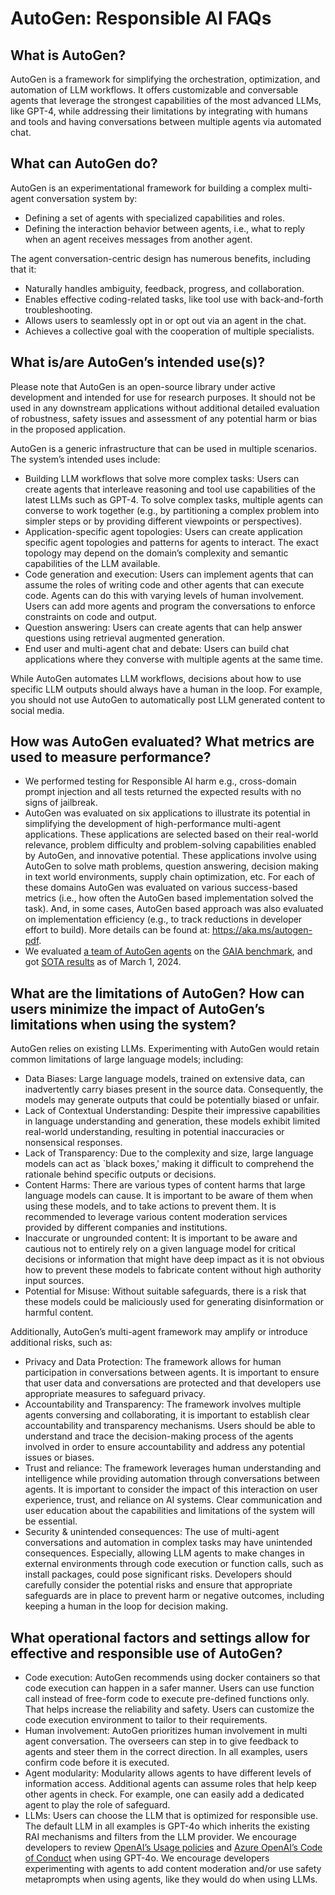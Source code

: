 # AutoGen: Responsible AI FAQs

## What is AutoGen?

AutoGen is a framework for simplifying the orchestration, optimization, and automation of LLM workflows. It offers customizable and conversable agents that leverage the strongest capabilities of the most advanced LLMs, like GPT-4, while addressing their limitations by integrating with humans and tools and having conversations between multiple agents via automated chat.

## What can AutoGen do?

AutoGen is an experimentational framework for building a complex multi-agent conversation system by:

- Defining a set of agents with specialized capabilities and roles.
- Defining the interaction behavior between agents, i.e., what to reply when an agent receives messages from another agent.

The agent conversation-centric design has numerous benefits, including that it:

- Naturally handles ambiguity, feedback, progress, and collaboration.
- Enables effective coding-related tasks, like tool use with back-and-forth troubleshooting.
- Allows users to seamlessly opt in or opt out via an agent in the chat.
- Achieves a collective goal with the cooperation of multiple specialists.

## What is/are AutoGen’s intended use(s)?

Please note that AutoGen is an open-source library under active development and intended for use for research purposes. It should not be used in any downstream applications without additional detailed evaluation of robustness, safety issues and assessment of any potential harm or bias in the proposed application.

AutoGen is a generic infrastructure that can be used in multiple scenarios. The system’s intended uses include:

- Building LLM workflows that solve more complex tasks: Users can create agents that interleave reasoning and tool use capabilities of the latest LLMs such as GPT-4. To solve complex tasks, multiple agents can converse to work together (e.g., by partitioning a complex problem into simpler steps or by providing different viewpoints or perspectives).
- Application-specific agent topologies: Users can create application specific agent topologies and patterns for agents to interact. The exact topology may depend on the domain’s complexity and semantic capabilities of the LLM available.
- Code generation and execution: Users can implement agents that can assume the roles of writing code and other agents that can execute code. Agents can do this with varying levels of human involvement. Users can add more agents and program the conversations to enforce constraints on code and output.
- Question answering: Users can create agents that can help answer questions using retrieval augmented generation.
- End user and multi-agent chat and debate: Users can build chat applications where they converse with multiple agents at the same time.

While AutoGen automates LLM workflows, decisions about how to use specific LLM outputs should always have a human in the loop. For example, you should not use AutoGen to automatically post LLM generated content to social media.

## How was AutoGen evaluated? What metrics are used to measure performance?

- We performed testing for Responsible AI harm e.g., cross-domain prompt injection and all tests returned the expected results with no signs of jailbreak.
- AutoGen was evaluated on six applications to illustrate its potential in simplifying the development of high-performance multi-agent applications. These applications are selected based on their real-world relevance, problem difficulty and problem-solving capabilities enabled by AutoGen, and innovative potential. These applications involve using AutoGen to solve math problems, question answering, decision making in text world environments, supply chain optimization, etc. For each of these domains AutoGen was evaluated on various success-based metrics (i.e., how often the AutoGen based implementation solved the task). And, in some cases, AutoGen based approach was also evaluated on implementation efficiency (e.g., to track reductions in developer effort to build). More details can be found at: https://aka.ms/autogen-pdf.
- We evaluated [a team of AutoGen agents](https://github.com/microsoft/autogen/tree/gaia_multiagent_v01_march_1st/samples/tools/autogenbench/scenarios/GAIA/Templates/Orchestrator) on the [GAIA benchmark](https://arxiv.org/abs/2311.12983), and got [SOTA results](https://huggingface.co/spaces/gaia-benchmark/leaderboard) as of March 1, 2024.

## What are the limitations of AutoGen? How can users minimize the impact of AutoGen’s limitations when using the system?

AutoGen relies on existing LLMs. Experimenting with AutoGen would retain common limitations of large language models; including:

- Data Biases: Large language models, trained on extensive data, can inadvertently carry biases present in the source data. Consequently, the models may generate outputs that could be potentially biased or unfair.
- Lack of Contextual Understanding: Despite their impressive capabilities in language understanding and generation, these models exhibit limited real-world understanding, resulting in potential inaccuracies or nonsensical responses.
- Lack of Transparency: Due to the complexity and size, large language models can act as `black boxes,' making it difficult to comprehend the rationale behind specific outputs or decisions.
- Content Harms: There are various types of content harms that large language models can cause. It is important to be aware of them when using these models, and to take actions to prevent them. It is recommended to leverage various content moderation services provided by different companies and institutions.
- Inaccurate or ungrounded content: It is important to be aware and cautious not to entirely rely on a given language model for critical decisions or information that might have deep impact as it is not obvious how to prevent these models to fabricate content without high authority input sources.
- Potential for Misuse: Without suitable safeguards, there is a risk that these models could be maliciously used for generating disinformation or harmful content.

Additionally, AutoGen’s multi-agent framework may amplify or introduce additional risks, such as:

- Privacy and Data Protection: The framework allows for human participation in conversations between agents. It is important to ensure that user data and conversations are protected and that developers use appropriate measures to safeguard privacy.
- Accountability and Transparency: The framework involves multiple agents conversing and collaborating, it is important to establish clear accountability and transparency mechanisms. Users should be able to understand and trace the decision-making process of the agents involved in order to ensure accountability and address any potential issues or biases.
- Trust and reliance: The framework leverages human understanding and intelligence while providing automation through conversations between agents. It is important to consider the impact of this interaction on user experience, trust, and reliance on AI systems. Clear communication and user education about the capabilities and limitations of the system will be essential.
- Security & unintended consequences: The use of multi-agent conversations and automation in complex tasks may have unintended consequences. Especially, allowing LLM agents to make changes in external environments through code execution or function calls, such as install packages, could pose significant risks. Developers should carefully consider the potential risks and ensure that appropriate safeguards are in place to prevent harm or negative outcomes, including keeping a human in the loop for decision making.

## What operational factors and settings allow for effective and responsible use of AutoGen?

- Code execution: AutoGen recommends using docker containers so that code execution can happen in a safer manner. Users can use function call instead of free-form code to execute pre-defined functions only. That helps increase the reliability and safety. Users can customize the code execution environment to tailor to their requirements.
- Human involvement: AutoGen prioritizes human involvement in multi agent conversation. The overseers can step in to give feedback to agents and steer them in the correct direction. In all examples, users confirm code before it is executed.
- Agent modularity: Modularity allows agents to have different levels of information access. Additional agents can assume roles that help keep other agents in check. For example, one can easily add a dedicated agent to play the role of safeguard.
- LLMs: Users can choose the LLM that is optimized for responsible use. The default LLM in all examples is GPT-4o which inherits the existing RAI mechanisms and filters from the LLM provider. We encourage developers to review [OpenAI’s Usage policies](https://openai.com/policies/usage-policies) and [Azure OpenAI’s Code of Conduct](https://learn.microsoft.com/en-us/legal/cognitive-services/openai/code-of-conduct) when using GPT-4o. We encourage developers experimenting with agents to add content moderation and/or use safety metaprompts when using agents, like they would do when using LLMs.
